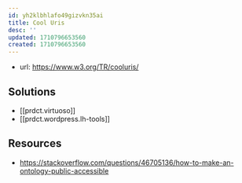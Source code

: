 ```yaml
---
id: yh2klbhlafo49gizvkn35ai
title: Cool Uris
desc: ''
updated: 1710796653560
created: 1710796653560
---
```


- url: https://www.w3.org/TR/cooluris/

## Solutions

- [[prdct.virtuoso]]
- [[prdct.wordpress.lh-tools]]

## Resources

- https://stackoverflow.com/questions/46705136/how-to-make-an-ontology-public-accessible